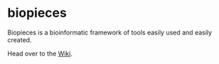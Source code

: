 # biopieces
Biopieces is a bioinformatic framework of tools easily used and easily created.

Head over to the [Wiki](Home).

